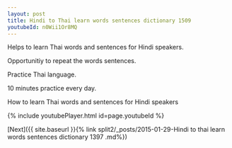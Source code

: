 ```yaml
---
layout: post
title: Hindi to Thai learn words sentences dictionary 1509 
youtubeId: n0Wii1Or8MQ
---
```

 
 
Helps to learn Thai words and sentences for Hindi speakers.

Opportunitiy to repeat the words sentences. 

Practice Thai language. 
 
10 minutes practice every day. 
 
How to learn Thai words and sentences for Hindi speakers 
 
{% include youtubePlayer.html id=page.youtubeId %}
 
 
[Next]({{ site.baseurl }}{% link  split2/_posts/2015-01-29-Hindi to thai learn words sentences dictionary 1397 .md%})
 
